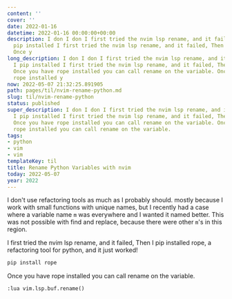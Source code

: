 ```yaml
---
content: ''
cover: ''
date: 2022-01-16
datetime: 2022-01-16 00:00:00+00:00
description: I don I don I first tried the nvim lsp rename, and it failed, Then I
  pip installed I first tried the nvim lsp rename, and it failed, Then I pip installed
  Once y
long_description: I don I don I first tried the nvim lsp rename, and it failed, Then
  I pip installed I first tried the nvim lsp rename, and it failed, Then I pip installed
  Once you have rope installed you can call rename on the variable. Once you have
  rope installed y
now: 2022-05-07 21:32:25.891905
path: pages/til/nvim-rename-python.md
slug: til/nvim-rename-python
status: published
super_description: I don I don I first tried the nvim lsp rename, and it failed, Then
  I pip installed I first tried the nvim lsp rename, and it failed, Then I pip installed
  Once you have rope installed you can call rename on the variable. Once you have
  rope installed you can call rename on the variable.
tags:
- python
- vim
- vim
templateKey: til
title: Rename Python Variables with nvim
today: 2022-05-07
year: 2022
---
```


I don't use refactoring tools as much as I probably should.  mostly
because I work with small functions with unique names, but I recently
had a case where a variable name `m` was everywhere and I wanted it
named better.  This was not possible with find and replace, because
there were other `m`'s in this region.


I first tried the nvim lsp rename, and it failed, Then I pip installed
rope, a refactoring tool for python, and it just worked!

```bash
pip install rope
```

Once you have rope installed you can call rename on the variable.

```vim
:lua vim.lsp.buf.rename()
```